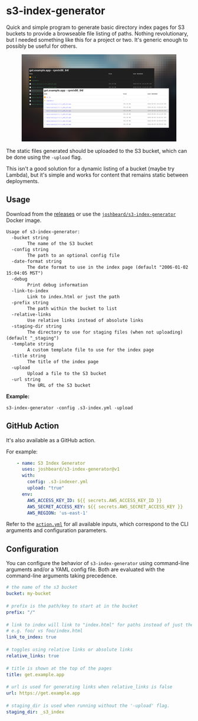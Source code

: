 # s3-index-generator

Quick and simple program to generate basic directory index pages for S3
buckets to provide a browseable file listing of paths. Nothing revolutionary,
but I needed something like this for a project or two. It's generic enough to
possibly be useful for others.

<p align="center">
  <img width="420" height="236" alt="screenshot" src=".github/readme/screenshot.png" />
</p>

The static files generated should be uploaded to the S3 bucket, which can be
done using the `-upload` flag.

This isn't a good solution for a dynamic listing of a bucket (maybe try
Lambda), but it's simple and works for content that remains static between
deployments.

## Usage

Download from the [releases](https://github.com/joshbeard/s3-index-generator/releases)
or use the [`joshbeard/s3-index-generator`](https://hub.docker.com/r/joshbeard/s3-index-generator)
Docker image.

```plain
Usage of s3-index-generator:
  -bucket string
    	The name of the S3 bucket
  -config string
    	The path to an optional config file
  -date-format string
    	The date format to use in the index page (default "2006-01-02 15:04:05 MST")
  -debug
    	Print debug information
  -link-to-index
    	Link to index.html or just the path
  -prefix string
    	The path within the bucket to list
  -relative-links
    	Use relative links instead of absolute links
  -staging-dir string
    	The directory to use for staging files (when not uploading) (default "_staging")
  -template string
    	A custom template file to use for the index page
  -title string
    	The title of the index page
  -upload
    	Upload a file to the S3 bucket
  -url string
    	The URL of the S3 bucket
```

__Example:__

```shell
s3-index-generator -config .s3-index.yml -upload
```

## GitHub Action

It's also available as a GitHub action.

For example:

```yaml
    - name: S3 Index Generator
      uses: joshbeard/s3-index-generator@v1
      with:
        config: .s3-indexer.yml
        upload: "true"
      env:
        AWS_ACCESS_KEY_ID: ${{ secrets.AWS_ACCESS_KEY_ID }}
        AWS_SECRET_ACCESS_KEY: ${{ secrets.AWS_SECRET_ACCESS_KEY }}
        AWS_REGION: 'us-east-1'
```

Refer to the [`action.yml`](action.yml) for all available inputs, which
correspond to the CLI arguments and configuration parameters.

## Configuration

You can configure the behavior of `s3-index-generator` using command-line arguments
and/or a YAML config file. Both are evaluated with the command-line arguments
taking precedence.

```yaml
# the name of the s3 bucket
bucket: my-bucket

# prefix is the path/key to start at in the bucket
prefix: "/"

# link to index will link to "index.html" for paths instead of just the path.
# e.g. foo/ vs foo/index.html
link_to_index: true

# toggles using relative links or absolute links
relative_links: true

# title is shown at the top of the pages
title: get.example.app

# url is used for generating links when relative_links is false
url: https://get.example.app

# staging_dir is used when running without the '-upload' flag.
staging_dir: _s3_index
```
